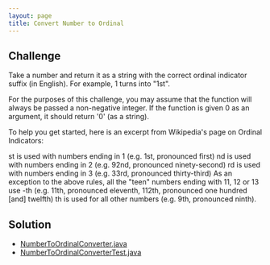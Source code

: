 ```yaml
---
layout: page
title: Convert Number to Ordinal
---
```


## Challenge

Take a number and return it as a string with the correct ordinal indicator suffix (in English). For example, 1 turns into "1st".

For the purposes of this challenge, you may assume that the function will always be passed a non-negative integer. If the function is given 0 as an argument, it should return '0' (as a string).

To help you get started, here is an excerpt from Wikipedia's page on Ordinal Indicators:

st is used with numbers ending in 1 (e.g. 1st, pronounced first)
nd is used with numbers ending in 2 (e.g. 92nd, pronounced ninety-second)
rd is used with numbers ending in 3 (e.g. 33rd, pronounced thirty-third)
As an exception to the above rules, all the "teen" numbers ending with 11, 12 or 13 use -th (e.g. 11th, pronounced eleventh, 112th, pronounced one hundred [and] twelfth)
th is used for all other numbers (e.g. 9th, pronounced ninth).

## Solution

* [NumberToOrdinalConverter.java](https://github.com/amaljoyc/ajc-matrix/blob/master/src/main/java/amaljoyc/matrix/numbertoordinal/NumberToOrdinalConverter.java)
* [NumberToOrdinalConverterTest.java](https://github.com/amaljoyc/ajc-matrix/blob/master/src/test/java/amaljoyc/matrix/numbertoordinal/NumberToOrdinalConverterTest.java)
